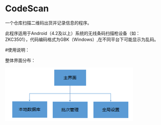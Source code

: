 # CodeScan
一个仓库扫描二维码出货并记录信息的程序。

此程序适用于Android（4.2及以上）系统的无线条码扫描枪设备（如：ZKC3501），代码编码格式为GBK（Windows）,在不同平台下可能显示为乱码。

#使用说明：

整体界面分布：

![image](https://github.com/ZhongLeiDev/ZhongLeiDev.github.io/blob/master/scanimg/a.png)
